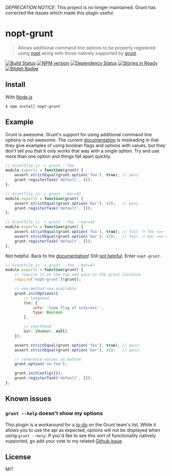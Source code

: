 *DEPRECATION NOTICE*: This project is no longer maintained. Grunt has corrected the issues which made this plugin useful.

# nopt-grunt

> Allows additional command line options to be properly registered using [nopt](https://github.com/isaacs/nopt) along with those natively supported by [grunt](http://gruntjs.org).

[![Build Status](https://travis-ci.org/shannonmoeller/nopt-grunt.png?branch=master)](https://travis-ci.org/shannonmoeller/nopt-grunt)
[![NPM version](https://badge.fury.io/js/nopt-grunt.png)](http://badge.fury.io/js/nopt-grunt)
[![Dependency Status](https://gemnasium.com/shannonmoeller/nopt-grunt.png)](https://gemnasium.com/shannonmoeller/nopt-grunt)
[![Stories in Ready](http://badge.waffle.io/shannonmoeller/nopt-grunt.png)](http://waffle.io/shannonmoeller/nopt-grunt)
[![Bitdeli Badge](https://d2weczhvl823v0.cloudfront.net/shannonmoeller/nopt-grunt/trend.png)](https://bitdeli.com/free "Bitdeli Badge")


## Install

With [Node.js](http://nodejs.org)

    $ npm install nopt-grunt

## Example

Grunt is awesome. Grunt's support for using additional command line options is not awesome. The current [documentation](http://gruntjs.com/api/grunt.option) is misleading in that they give examples of using boolean flags and options with values, but they don't tell you that it only works that way with a single option. Try and use more than one option and things fall apart quickly.

```js
// Gruntfile.js -> grunt --foo
module.exports = function(grunt) {
    assert.strictEqual(grunt.option('foo'), true); // pass
    grunt.registerTask('default', []);
};

// Gruntfile.js -> grunt --bar=42
module.exports = function(grunt) {
    assert.strictEqual(grunt.option('bar'), 42);   // pass
    grunt.registerTask('default', []);
};

// Gruntfile.js -> grunt --foo --bar=42
module.exports = function(grunt) {
    assert.strictEqual(grunt.option('foo'), true); // fail -> foo === '--bar=42'
    assert.strictEqual(grunt.option('bar'), 42);   // fail -> bar === undefined
    grunt.registerTask('default', []);
};
```

Not helpful. Back to the [documentation](http://gruntjs.com/creating-tasks#cli-options-environment)! Still [not helpful](http://gruntjs.com/frequently-asked-questions#options).  Enter `nopt-grunt`.

```js
// Gruntfile.js -> grunt --foo --bar=42
module.exports = function(grunt) {
    // require it at the top and pass in the grunt instance
    require('nopt-grunt')(grunt);

    // new method now available
    grunt.initOptions({
        // longhand
        foo: {
            info: 'Some flag of interest.',
            type: Boolean
        },

        // shorthand
        bar: [Number, null]
    });

    assert.strictEqual(grunt.option('foo'), true); // pass!
    assert.strictEqual(grunt.option('bar'), 42);   // pass!

    // reference values as before
    grunt.option('no-foo');

    grunt.initConfig({});
    grunt.registerTask('default', []);
};
```

## Known issues

### `grunt --help` doesn't show my options

This plugin is a workaround for a [to-do](http://gruntjs.com/creating-tasks#cli-options-environment) on the Grunt team's list. While it allows you to use the api as expected, options will not be displayed when using `grunt --help`. If you'd like to see this sort of functionality natively supported, go add your vote to my related [Github issue](https://github.com/gruntjs/grunt/issues/1005).

## License

MIT
